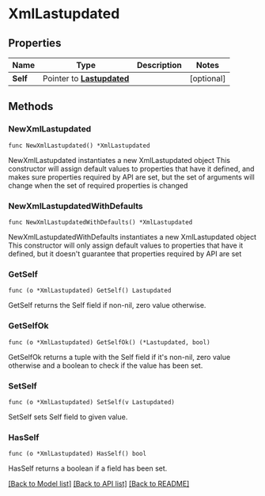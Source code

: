 # XmlLastupdated

## Properties

Name | Type | Description | Notes
------------ | ------------- | ------------- | -------------
**Self** | Pointer to [**Lastupdated**](Lastupdated.md) |  | [optional] 

## Methods

### NewXmlLastupdated

`func NewXmlLastupdated() *XmlLastupdated`

NewXmlLastupdated instantiates a new XmlLastupdated object
This constructor will assign default values to properties that have it defined,
and makes sure properties required by API are set, but the set of arguments
will change when the set of required properties is changed

### NewXmlLastupdatedWithDefaults

`func NewXmlLastupdatedWithDefaults() *XmlLastupdated`

NewXmlLastupdatedWithDefaults instantiates a new XmlLastupdated object
This constructor will only assign default values to properties that have it defined,
but it doesn't guarantee that properties required by API are set

### GetSelf

`func (o *XmlLastupdated) GetSelf() Lastupdated`

GetSelf returns the Self field if non-nil, zero value otherwise.

### GetSelfOk

`func (o *XmlLastupdated) GetSelfOk() (*Lastupdated, bool)`

GetSelfOk returns a tuple with the Self field if it's non-nil, zero value otherwise
and a boolean to check if the value has been set.

### SetSelf

`func (o *XmlLastupdated) SetSelf(v Lastupdated)`

SetSelf sets Self field to given value.

### HasSelf

`func (o *XmlLastupdated) HasSelf() bool`

HasSelf returns a boolean if a field has been set.


[[Back to Model list]](../README.md#documentation-for-models) [[Back to API list]](../README.md#documentation-for-api-endpoints) [[Back to README]](../README.md)


